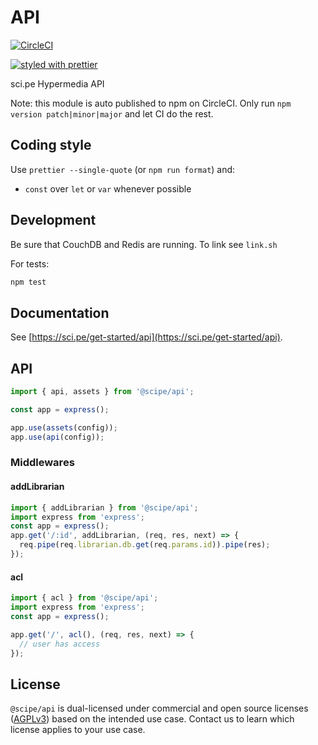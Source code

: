 # API

[![CircleCI](https://circleci.com/gh/science-periodicals/api.svg?style=svg&circle-token=a379c00101a66909a1c55c6f6ac8db94bd5af335)](https://circleci.com/gh/science-periodicals/api)

[![styled with prettier](https://img.shields.io/badge/styled_with-prettier-ff69b4.svg)](https://github.com/prettier/prettier)

sci.pe Hypermedia API

Note: this module is auto published to npm on CircleCI. Only run `npm version
patch|minor|major` and let CI do the rest.

## Coding style

Use `prettier --single-quote` (or `npm run format`) and:
- `const` over `let` or `var` whenever possible


## Development

Be sure that CouchDB and Redis are running.
To link see `link.sh`

For tests:

```sh
npm test
```

## Documentation

See [https://sci.pe/get-started/api](https://sci.pe/get-started/api).

## API

```js
import { api, assets } from '@scipe/api';

const app = express();

app.use(assets(config));
app.use(api(config));
```

### Middlewares


#### addLibrarian

```js
import { addLibrarian } from '@scipe/api';
import express from 'express';
const app = express();
app.get('/:id', addLibrarian, (req, res, next) => {
  req.pipe(req.librarian.db.get(req.params.id)).pipe(res);
});
```

#### acl

```js
import { acl } from '@scipe/api';
import express from 'express';
const app = express();

app.get('/', acl(), (req, res, next) => {
  // user has access
});
```

## License

`@scipe/api` is dual-licensed under commercial and open source licenses
([AGPLv3](https://www.gnu.org/licenses/agpl-3.0.en.html)) based on the intended
use case. Contact us to learn which license applies to your use case.
